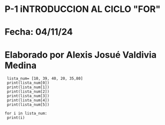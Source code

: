 # P-1 iNTRODUCCION AL CICLO "FOR" 
# Fecha: 04/11/24
# Elaborado por Alexis Josué Valdivia Medina
 
     lista_num= [10, 39, 40, 20, 35,80]
     print(lista_num[0])
     print(lista_num[1])
     print(lista_num[2])
     print(lista_num[3])
     print(lista_num[4])
     print(lista_num[5])

    for i in lista_num: 
     print(i)
